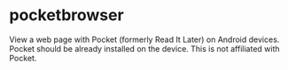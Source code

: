 pocketbrowser
=============

View a web page with Pocket (formerly Read It Later) on Android devices.
Pocket should be already installed on the device.
This is not affiliated with Pocket.
